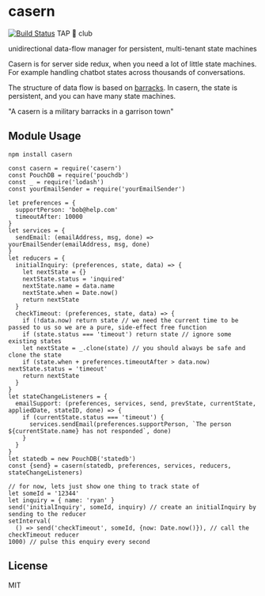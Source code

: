 # casern

[![Build Status](https://secure.travis-ci.org/ryanramage/casern.svg?branch=master)](http://travis-ci.org/ryanramage/casern) TAP 💯 club

unidirectional data-flow manager for persistent, multi-tenant state machines

Casern is for server side redux, when you need a lot of little state machines. For example handling chatbot states across thousands of conversations.

The structure of data flow is based on [barracks](https://www.npmjs.com/package/barracks). In casern, the state is persistent, and you can have many state machines.

"A casern is a military barracks in a garrison town"

## Module Usage

```
npm install casern
```

```
const casern = require('casern')
const PouchDB = require('pouchdb')
const _ = require('lodash')
const yourEmailSender = require('yourEmailSender')

let preferences = {
  supportPerson: 'bob@help.com'
  timeoutAfter: 10000
}
let services = {
  sendEmail: (emailAddress, msg, done) => yourEmailSender(emailAddress, msg, done)
}
let reducers = {
  initialInquiry: (preferences, state, data) => {
    let nextState = {}
    nextState.status = 'inquired'
    nextState.name = data.name
    nextState.when = Date.now()
    return nextState
  }
  checkTimeout: (preferences, state, data) => {
    if (!data.now) return state // we need the current time to be passed to us so we are a pure, side-effect free function
    if (state.status === 'timeout') return state // ignore some existing states
    let nextState = _.clone(state) // you should always be safe and clone the state
    if (state.when + preferences.timeoutAfter > data.now) nextState.status = 'timeout'
    return nextState
  }
}
let stateChangeListeners = {
  emailSupport: (preferences, services, send, prevState, currentState, appliedDate, stateID, done) => {
    if (currentState.status === 'timeout') {
      services.sendEmail(preferences.supportPerson, `The person ${currentState.name} has not responded`, done)
    }
  }
}
let statedb = new PouchDB('statedb')
const {send} = casern(statedb, preferences, services, reducers, stateChangeListeners)

// for now, lets just show one thing to track state of
let someId = '12344'
let inquiry = { name: 'ryan' }
send('initialInquiry', someId, inquiry) // create an initialInquiry by sending to the reducer
setInterval(
  () => send('checkTimeout', someId, {now: Date.now()}), // call the checkTimeout reducer
1000) // pulse this enquiry every second

```

## License

MIT
